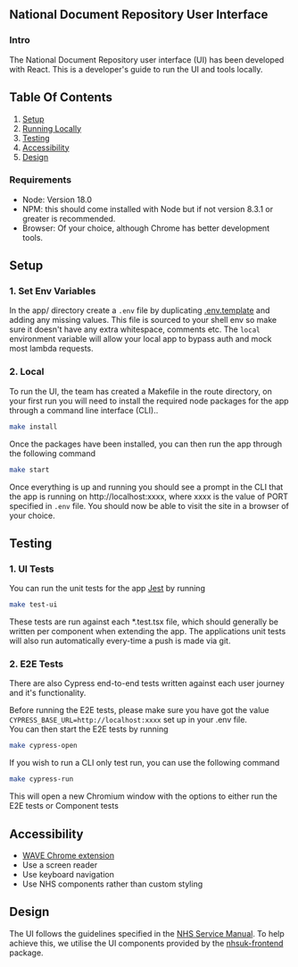 ## National Document Repository User Interface

### Intro

The National Document Repository user interface (UI) has been developed with React. This is a developer's guide to run the UI and tools locally.

## Table Of Contents

1. [Setup](#setup)
2. [Running Locally](#running-locally)
3. [Testing](#testing)
4. [Accessibility](#accessibility)
5. [Design](#design)

### Requirements

-   Node: Version 18.0
-   NPM: this should come installed with Node but if not version 8.3.1 or greater is recommended.
-   Browser: Of your choice, although Chrome has better development tools.

## Setup

### 1. Set Env Variables

In the app/ directory create a `.env` file by duplicating [.env.template](.env.template) and adding any missing values. This file is sourced to
your shell env so make sure it doesn't have any extra whitespace, comments etc.
The `local` environment variable will allow your local app to bypass auth and mock most lambda requests.

### 2. Local

To run the UI, the team has created a Makefile in the route directory, on your first run you will need to install the required node packages for the app through a command line interface (CLI)..

```bash
make install
```

Once the packages have been installed, you can then run the app through the following command

```bash
make start
```

Once everything is up and running you should see a prompt in the CLI that the app is running on http://localhost:xxxx, where xxxx is the value of PORT specified in `.env` file. You should now be able to visit the site in a browser of your choice.

## Testing

### 1. UI Tests

You can run the unit tests for the app [Jest](https://jestjs.io/) by running

```bash
make test-ui
```

These tests are run against each \*.test.tsx file, which should generally be written per component when extending the app.
The applications unit tests will also run automatically every-time a push is made via git.

### 2. E2E Tests

There are also Cypress end-to-end tests written against each user journey and it's functionality.

Before running the E2E tests, please make sure you have got the value `CYPRESS_BASE_URL=http://localhost:xxxx` set up in your .env file.  
You can then start the E2E tests by running

```bash
make cypress-open
```

If you wish to run a CLI only test run, you can use the following command

```bash
make cypress-run
```

This will open a new Chromium window with the options to either run the E2E tests or Component tests

## Accessibility

-   [WAVE Chrome extension](https://chrome.google.com/webstore/detail/wave-evaluation-tool/jbbplnpkjmmeebjpijfedlgcdilocofh)
-   Use a screen reader
-   Use keyboard navigation
-   Use NHS components rather than custom styling

## Design

The UI follows the guidelines specified in the [NHS Service Manual](https://service-manual.nhs.uk/). To help achieve
this, we utilise the UI components provided by the [nhsuk-frontend](https://github.com/nhsuk/nhsuk-frontend) package.
